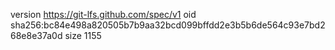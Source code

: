 version https://git-lfs.github.com/spec/v1
oid sha256:bc84e498a820505b7b9aa32bcd099bffdd2e3b5b6de564c93e7bd268e8e37a0d
size 1155
